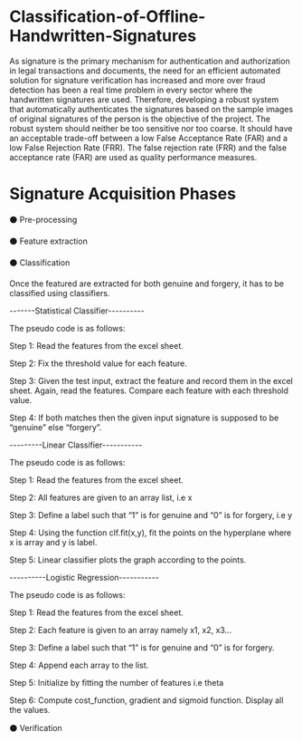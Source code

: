 # Classification-of-Offline-Handwritten-Signatures
As signature is the primary mechanism for authentication and authorization in legal
transactions and documents, the need for an efficient automated solution for signature
verification has increased and more over fraud detection has been a real time problem in every
sector where the handwritten signatures are used. Therefore, developing a robust system that
automatically authenticates the signatures based on the sample images of original signatures of
the person is the objective of the project.
The robust system should neither be too sensitive nor too coarse. It should have an acceptable
trade-off between a low False Acceptance Rate (FAR) and a low False Rejection Rate (FRR).
The false rejection rate (FRR) and the false acceptance rate (FAR) are used as quality
performance measures.

# Signature Acquisition Phases
⚫ Pre-processing

⚫ Feature extraction

⚫ Classification

Once the featured are extracted for both genuine and forgery, it has to be classified using
classifiers.

-------Statistical Classifier----------

The pseudo code is as follows:

Step 1: Read the features from the excel sheet.

Step 2: Fix the threshold value for each feature.

Step 3: Given the test input, extract the feature and record them in the excel sheet. Again, read
the features. Compare each feature with each threshold value.

Step 4: If both matches then the given input signature is supposed to be “genuine” else
“forgery”.


---------Linear Classifier-----------

The pseudo code is as follows:

Step 1: Read the features from the excel sheet.

Step 2: All features are given to an array list, i.e x

Step 3: Define a label such that “1” is for genuine and “0” is for forgery, i.e y

Step 4: Using the function clf.fit(x,y), fit the points on the hyperplane where x is array and y is
label.

Step 5: Linear classifier plots the graph according to the points.


----------Logistic Regression-----------

The pseudo code is as follows:

Step 1: Read the features from the excel sheet.

Step 2: Each feature is given to an array namely x1, x2, x3…

Step 3: Define a label such that “1” is for genuine and “0” is for forgery.

Step 4: Append each array to the list.

Step 5: Initialize by fitting the number of features i.e theta

Step 6: Compute cost_function, gradient and sigmoid function. Display all the values.

⚫ Verification 
